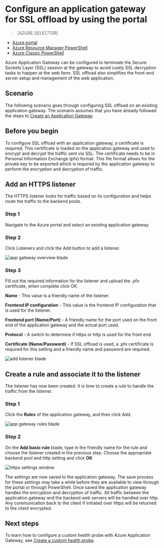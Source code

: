 <properties
    pageTitle="Configure an application gateway for SSL offload by using the portal | Azure"
    description="This page provides instructions to create an application gateway with SSL offload by using the portal"
    documentationcenter="na"
    services="application-gateway"
    author="georgewallace"
    manager="carmonm"
    editor="tysonn" />
<tags
    ms.assetid="8373379a-a26a-45d2-aa62-dd282298eff3"
    ms.service="application-gateway"
    ms.devlang="na"
    ms.topic="article"
    ms.tgt_pltfrm="na"
    ms.workload="infrastructure-services"
    ms.date="11/16/2016"
    wacn.date=""
    ms.author="gwallace" />

# Configure an application gateway for SSL offload by using the portal
> [AZURE.SELECTOR]
- [Azure portal](/documentation/articles/application-gateway-ssl-portal/)
- [Azure Resource Manager PowerShell](/documentation/articles/application-gateway-ssl-arm/)
- [Azure Classic PowerShell](/documentation/articles/application-gateway-ssl/)

Azure Application Gateway can be configured to terminate the Secure Sockets Layer (SSL) session at the gateway to avoid costly SSL decryption tasks to happen at the web farm. SSL offload also simplifies the front-end server setup and management of the web application.

## Scenario

The following scenario goes through configuring SSL offload on an existing application gateway. The scenario assumes that you have already followed the steps to [Create an Application Gateway](/documentation/articles/application-gateway-create-gateway-portal/).

## Before you begin

To configure SSL offload with an application gateway, a certificate is required. This certificate is loaded on the application gateway and used to encrypt and decrypt the traffic sent via SSL. The certificate needs to be in Personal Information Exchange (pfx) format. This file format allows for the private key to be exported which is required by the application gateway to perform the encryption and decryption of traffic.

## Add an HTTPS listener

The HTTPS listener looks for traffic based on its configuration and helps route the traffic to the backend pools.

### Step 1

Navigate to the Azure portal and select an existing application gateway

### Step 2

Click Listeners and click the Add button to add a listener.

![app gateway overview blade][1]

### Step 3

Fill out the required information for the listener and upload the .pfx certificate, when complete click OK.

**Name** - This value is a friendly name of the listener.

**Frontend IP configuration** - This value is the frontend IP configuration that is used for the listener.

**Frontend port (Name/Port)** - A friendly name for the port used on the front end of the application gateway and the actual port used.

**Protocol** - A switch to determine if https or http is used for the front end.

**Certificate (Name/Password)** - If SSL offload is used, a .pfx certificate is required for this setting and a friendly name and password are required.

![add listener blade][2]

## Create a rule and associate it to the listener

The listener has now been created. It is time to create a rule to handle the traffic from the listener.

### Step 1

Click the **Rules** of the application gateway, and then click Add.

![app gateway rules blade][3]

### Step 2

On the **Add basic rule** blade, type in the friendly name for the rule and choose the listener created in the previous step. Choose the appropriate backend pool and http setting and click **OK**

![https settings window][4]

The settings are now saved to the application gateway. The save process for these settings may take a while before they are available to view through the portal or through PowerShell. Once saved the application gateway handles the encryption and decryption of traffic. All traffic between the application gateway and the backend web servers will be handled over http. Any communication back to the client if initiated over https will be returned to the client encrypted.

## Next steps

To learn how to configure a custom health probe with Azure Application Gateway, see [Create a custom health probe](/documentation/articles/application-gateway-create-gateway-portal/).

[1]: ./media/application-gateway-ssl-portal/figure1.png
[2]: ./media/application-gateway-ssl-portal/figure2.png
[3]: ./media/application-gateway-ssl-portal/figure3.png
[4]: ./media/application-gateway-ssl-portal/figure4.png
